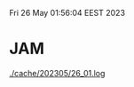 Fri 26 May 01:56:04 EEST 2023
# JAM
<a href='./cache/202305/26_01.log'>./cache/202305/26_01.log</a>
